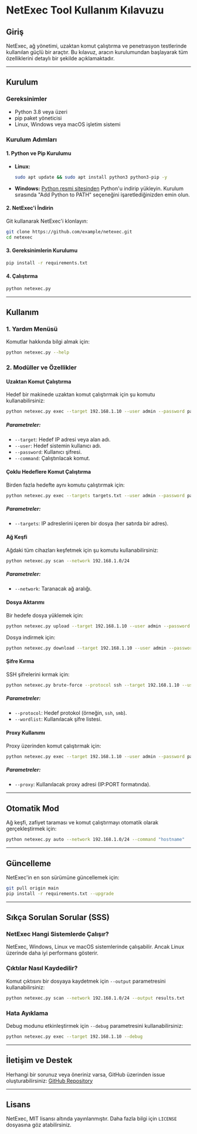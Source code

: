 # NetExec Tool Kullanım Kılavuzu

## Giriş
NetExec, ağ yönetimi, uzaktan komut çalıştırma ve penetrasyon testlerinde kullanılan güçlü bir araçtır. Bu kılavuz, aracın kurulumundan başlayarak tüm özelliklerini detaylı bir şekilde açıklamaktadır.

---

## Kurulum

### Gereksinimler
- Python 3.8 veya üzeri
- pip paket yöneticisi
- Linux, Windows veya macOS işletim sistemi

### Kurulum Adımları

#### 1. Python ve Pip Kurulumu
- **Linux:**
  ```bash
  sudo apt update && sudo apt install python3 python3-pip -y
  ```

- **Windows:**
  [Python resmi sitesinden](https://www.python.org) Python'u indirip yükleyin. Kurulum sırasında "Add Python to PATH" seçeneğini işaretlediğinizden emin olun.

#### 2. NetExec'i İndirin
Git kullanarak NetExec'i klonlayın:
```bash
git clone https://github.com/example/netexec.git
cd netexec
```

#### 3. Gereksinimlerin Kurulumu
```bash
pip install -r requirements.txt
```

#### 4. Çalıştırma
```bash
python netexec.py
```

---

## Kullanım

### 1. Yardım Menüsü
Komutlar hakkında bilgi almak için:
```bash
python netexec.py --help
```

### 2. Modüller ve Özellikler

#### Uzaktan Komut Çalıştırma
Hedef bir makinede uzaktan komut çalıştırmak için şu komutu kullanabilirsiniz:
```bash
python netexec.py exec --target 192.168.1.10 --user admin --password pass123 --command "whoami"
```

##### Parametreler:
- `--target`: Hedef IP adresi veya alan adı.
- `--user`: Hedef sistemin kullanıcı adı.
- `--password`: Kullanıcı şifresi.
- `--command`: Çalıştırılacak komut.

#### Çoklu Hedeflere Komut Çalıştırma
Birden fazla hedefte aynı komutu çalıştırmak için:
```bash
python netexec.py exec --targets targets.txt --user admin --password pass123 --command "uptime"
```

##### Parametreler:
- `--targets`: IP adreslerini içeren bir dosya (her satırda bir adres).

#### Ağ Keşfi
Ağdaki tüm cihazları keşfetmek için şu komutu kullanabilirsiniz:
```bash
python netexec.py scan --network 192.168.1.0/24
```

##### Parametreler:
- `--network`: Taranacak ağ aralığı.

#### Dosya Aktarımı
Bir hedefe dosya yüklemek için:
```bash
python netexec.py upload --target 192.168.1.10 --user admin --password pass123 --file payload.exe --dest C:\\Temp
```

Dosya indirmek için:
```bash
python netexec.py download --target 192.168.1.10 --user admin --password pass123 --file C:\\Temp\\report.txt --dest ./downloads
```

#### Şifre Kırma
SSH şifrelerini kırmak için:
```bash
python netexec.py brute-force --protocol ssh --target 192.168.1.10 --user admin --wordlist passwords.txt
```

##### Parametreler:
- `--protocol`: Hedef protokol (örneğin, `ssh`, `smb`).
- `--wordlist`: Kullanılacak şifre listesi.

#### Proxy Kullanımı
Proxy üzerinden komut çalıştırmak için:
```bash
python netexec.py exec --target 192.168.1.10 --user admin --password pass123 --command "ipconfig" --proxy 127.0.0.1:8080
```

##### Parametreler:
- `--proxy`: Kullanılacak proxy adresi (IP:PORT formatında).

---

## Otomatik Mod
Ağ keşfi, zafiyet taraması ve komut çalıştırmayı otomatik olarak gerçekleştirmek için:
```bash
python netexec.py auto --network 192.168.1.0/24 --command "hostname"
```

---

## Güncelleme

NetExec'in en son sürümüne güncellemek için:
```bash
git pull origin main
pip install -r requirements.txt --upgrade
```

---

## Sıkça Sorulan Sorular (SSS)

### NetExec Hangi Sistemlerde Çalışır?
NetExec, Windows, Linux ve macOS sistemlerinde çalışabilir. Ancak Linux üzerinde daha iyi performans gösterir.

### Çıktılar Nasıl Kaydedilir?
Komut çıktısını bir dosyaya kaydetmek için `--output` parametresini kullanabilirsiniz:
```bash
python netexec.py scan --network 192.168.1.0/24 --output results.txt
```

### Hata Ayıklama
Debug modunu etkinleştirmek için `--debug` parametresini kullanabilirsiniz:
```bash
python netexec.py exec --target 192.168.1.10 --debug
```

---

## İletişim ve Destek
Herhangi bir sorunuz veya öneriniz varsa, GitHub üzerinden issue oluşturabilirsiniz:
[GitHub Repository](https://github.com/example/netexec)

---

## Lisans
NetExec, MIT lisansı altında yayınlanmıştır. Daha fazla bilgi için `LICENSE` dosyasına göz atabilirsiniz.
